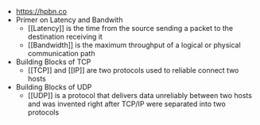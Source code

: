 - https://hpbn.co
- Primer on Latency and Bandwith
	- [[Latency]] is the time from the source sending a packet to the destination receiving it
	- [[Bandwidth]] is the maximum throughput of a logical or physical communication path
- Building Blocks of TCP
	- [[TCP]] and [[IP]] are two protocols used to reliable connect two hosts
- Building Blocks of UDP
	- [[UDP]] is a protocol that delivers data unreliably between two hosts and was invented right after TCP/IP were separated into two protocols